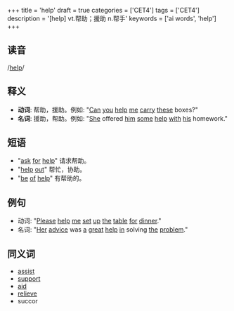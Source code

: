 +++
title = 'help'
draft = true
categories = ['CET4']
tags = ['CET4']
description = '[help] vt.帮助；援助 n.帮手'
keywords = ['ai words', 'help']
+++

## 读音
/[help](/zh/post/help/)/

## 释义
- **动词**: 帮助，援助。例如: "[Can](/zh/post/can/) [you](/zh/post/you/) [help](/zh/post/help/) [me](/zh/post/me/) [carry](/zh/post/carry/) [these](/zh/post/these/) boxes?"
- **名词**: 援助，帮助。例如: "[She](/zh/post/she/) offered [him](/zh/post/him/) [some](/zh/post/some/) [help](/zh/post/help/) [with](/zh/post/with/) [his](/zh/post/his/) homework."

## 短语
- "[ask](/zh/post/ask/) [for](/zh/post/for/) [help](/zh/post/help/)" 请求帮助。
- "[help](/zh/post/help/) [out](/zh/post/out/)" 帮忙，协助。
- "[be](/zh/post/be/) [of](/zh/post/of/) [help](/zh/post/help/)" 有帮助的。

## 例句
- 动词: "[Please](/zh/post/please/) [help](/zh/post/help/) [me](/zh/post/me/) [set](/zh/post/set/) [up](/zh/post/up/) [the](/zh/post/the/) [table](/zh/post/table/) [for](/zh/post/for/) [dinner](/zh/post/dinner/)."
- 名词: "[Her](/zh/post/her/) [advice](/zh/post/advice/) was [a](/zh/post/a/) [great](/zh/post/great/) [help](/zh/post/help/) [in](/zh/post/in/) solving [the](/zh/post/the/) [problem](/zh/post/problem/)."

## 同义词
- [assist](/zh/post/assist/)
- [support](/zh/post/support/)
- [aid](/zh/post/aid/)
- [relieve](/zh/post/relieve/)
- succor
